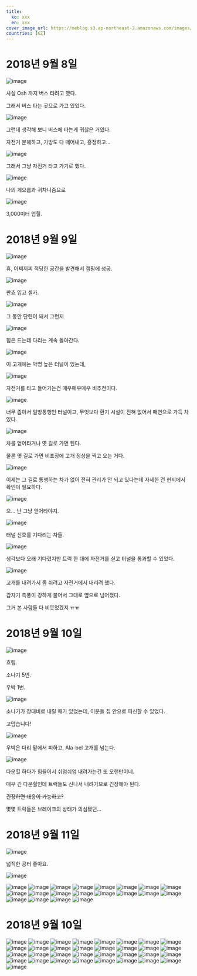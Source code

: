 ```yaml
---
title:
  ko: xxx
  en: xxx
cover_image_url: https://meblog.s3.ap-northeast-2.amazonaws.com/images/russia/DSCF9443_wind.jpg
countries: [KZ]
---
```


# 2018년 9월 8일

![image](../../../../assets/images/kyrgyzstan_DSCF9973.jpg)

사실 Osh 까지 버스 타려고 했다.

그래서 버스 타는 곳으로 가고 있었다.

![image](../../../../assets/images/kyrgyzstan_DSCF9974.jpg)

그런데 생각해 보니 버스에 타는게 귀찮은 거였다.

자전거 분해하고, 가방도 다 떼어내고, 흥정하고...

![image](../../../../assets/images/kyrgyzstan_DSCF9975.jpg)

그래서 그냥 자전거 타고 가기로 했다.

![image](../../../../assets/images/kyrgyzstan_DSCF9976.jpg)

나의 게으름과 귀차니즘으로

![image](../../../../assets/images/kyrgyzstan_DSCF9977.jpg)

3,000미터 업힐.

# 2018년 9월 9일

![image](../../../../assets/images/kyrgyzstan_DSCF9978.jpg)

휴, 어찌저찌 적당한 공간을 발견해서 캠핑에 성공.

<!-- ![image](../../../../assets/images/kyrgyzstan_DSCF9979.jpg) -->

![image](../../../../assets/images/kyrgyzstan_DSCF9980.jpg)

판쵸 입고 셀카.

<!-- ![image](../../../../assets/images/kyrgyzstan_DSCF9981.jpg) -->

![image](../../../../assets/images/kyrgyzstan_DSCF9982.jpg)

그 동안 단련이 돼서 그런지

<!-- ![image](../../../../assets/images/kyrgyzstan_DSCF9983.jpg) -->

![image](../../../../assets/images/kyrgyzstan_DSCF9984.jpg)

힘은 드는데 다리는 계속 돌아간다.

<!-- ![image](../../../../assets/images/kyrgyzstan_DSCF9985.jpg) -->

![image](../../../../assets/images/kyrgyzstan_DSCF9986.jpg)

이 고개에는 악명 높은 터널이 있는데,

![image](../../../../assets/images/kyrgyzstan_DSCF9987.jpg)

자전거를 타고 들어가는건 매우매우매우 비추천이다.

![image](../../../../assets/images/kyrgyzstan_DSCF9988.jpg)

너무 좁아서 일방통행인 터널이고, 무엇보다 환기 시설이 전혀 없어서 매연으로 가득 차있다.

![image](../../../../assets/images/kyrgyzstan_DSCF9989.jpg)

차를 얻어타거나 옛 길로 가면 된다.

물론 옛 길로 가면 비포장에 고개 정상을 찍고 오는 거다.

![image](../../../../assets/images/kyrgyzstan_DSCF9990.jpg)

이제는 그 길로 통행하는 차가 없어 전혀 관리가 안 되고 있다는데 자세한 건 현지에서 확인이 필요하다.

![image](../../../../assets/images/kyrgyzstan_DSCF9991.jpg)

으... 난 그냥 얻어타야지.

<!-- ![image](../../../../assets/images/kyrgyzstan_DSCF9992.jpg) -->

<!-- ![image](../../../../assets/images/kyrgyzstan_DSCF9993.jpg) -->

![image](../../../../assets/images/kyrgyzstan_DSCF9994.jpg)

터널 신호를 기다리는 차들.

![image](../../../../assets/images/kyrgyzstan_DSCF9995.jpg)

생각보다 오래 기다렸지만 트럭 한 대에 자전거를 싣고 터널을 통과할 수 있었다.

![image](../../../../assets/images/kyrgyzstan_DSCF9996.jpg)

고개를 내려가서 좀 쉬려고 자전거에서 내리려 했다.

갑자기 측풍이 강하게 불어서 그대로 옆으로 넘어졌다.

그거 본 사람들 다 비웃었겠지 ㅠㅠ

# 2018년 9월 10일

![image](../../../../assets/images/kyrgyzstan_DSCF9997.jpg)

흐림.

소나기 5번.

우박 1번.

<!-- ![image](../../../../assets/images/kyrgyzstan_DSCF9998.jpg) -->

![image](../../../../assets/images/kyrgyzstan_DSCF9999.jpg)

소나기가 장대비로 내릴 때가 있었는데, 이분들 집 안으로 피신할 수 있었다.

고맙습니다!

<!-- ![image](../../../../assets/images/kyrgyzstan_DSCF0001.jpg) -->

![image](../../../../assets/images/kyrgyzstan_DSCF0002.jpg)

우박은 다리 밑에서 피하고, Ala-bel 고개를 넘는다.

![image](../../../../assets/images/kyrgyzstan_DSCF0003.jpg)

다운힐 하다가 힘들어서 쉬엄쉬엄 내려가는건 또 오랜만이네.

매우 긴 다운힐인데 트럭들도 신나서 내려가므로 긴장해야 된다.

~~긴장하면 대응이 가능하고?~~

몇몇 트럭들은 브레이크의 상태가 의심됐던...

# 2018년 9월 11일

![image](../../../../assets/images/kyrgyzstan_DSCF0004.jpg)

넓직한 공터 좋아요.

![image](../../../../assets/images/kyrgyzstan_DSCF0005.jpg)

![image](../../../../assets/images/kyrgyzstan_DSCF0006.jpg)
![image](../../../../assets/images/kyrgyzstan_DSCF0007.jpg)
![image](../../../../assets/images/kyrgyzstan_DSCF0008.jpg)
![image](../../../../assets/images/kyrgyzstan_DSCF0009.jpg)
![image](../../../../assets/images/kyrgyzstan_DSCF0010.jpg)
![image](../../../../assets/images/kyrgyzstan_DSCF0011.jpg)
![image](../../../../assets/images/kyrgyzstan_DSCF0012.jpg)
![image](../../../../assets/images/kyrgyzstan_DSCF0013.jpg)
![image](../../../../assets/images/kyrgyzstan_DSCF0014.jpg)
![image](../../../../assets/images/kyrgyzstan_DSCF0015.jpg)
![image](../../../../assets/images/kyrgyzstan_DSCF0016.jpg)
![image](../../../../assets/images/kyrgyzstan_DSCF0017.jpg)
![image](../../../../assets/images/kyrgyzstan_DSCF0018.jpg)
![image](../../../../assets/images/kyrgyzstan_DSCF0019.jpg)
![image](../../../../assets/images/kyrgyzstan_DSCF0020.jpg)
![image](../../../../assets/images/kyrgyzstan_DSCF0021.jpg)
![image](../../../../assets/images/kyrgyzstan_DSCF0022.jpg)
![image](../../../../assets/images/kyrgyzstan_DSCF0023.jpg)
![image](../../../../assets/images/kyrgyzstan_DSCF0024.jpg)
![image](../../../../assets/images/kyrgyzstan_DSCF0025.jpg)

# 2018년 9월 10일

![image](../../../../assets/images/kyrgyzstan_DSCF0026.jpg)
![image](../../../../assets/images/kyrgyzstan_DSCF0027.jpg)
![image](../../../../assets/images/kyrgyzstan_DSCF0028.jpg)
![image](../../../../assets/images/kyrgyzstan_DSCF0029.jpg)
![image](../../../../assets/images/kyrgyzstan_DSCF0030.jpg)
![image](../../../../assets/images/kyrgyzstan_DSCF0031.jpg)
![image](../../../../assets/images/kyrgyzstan_DSCF0032.jpg)
![image](../../../../assets/images/kyrgyzstan_DSCF0033.jpg)
![image](../../../../assets/images/kyrgyzstan_DSCF0034.jpg)
![image](../../../../assets/images/kyrgyzstan_DSCF0035.jpg)
![image](../../../../assets/images/kyrgyzstan_DSCF0036.jpg)
![image](../../../../assets/images/kyrgyzstan_DSCF0037.jpg)
![image](../../../../assets/images/kyrgyzstan_DSCF0038.jpg)
![image](../../../../assets/images/kyrgyzstan_DSCF0039.jpg)
![image](../../../../assets/images/kyrgyzstan_DSCF0040.jpg)
![image](../../../../assets/images/kyrgyzstan_DSCF0041.jpg)
![image](../../../../assets/images/kyrgyzstan_DSCF0042.jpg)
![image](../../../../assets/images/kyrgyzstan_DSCF0043.jpg)
![image](../../../../assets/images/kyrgyzstan_DSCF0044.jpg)
![image](../../../../assets/images/kyrgyzstan_DSCF0045.jpg)
![image](../../../../assets/images/kyrgyzstan_DSCF0046.jpg)
![image](../../../../assets/images/kyrgyzstan_DSCF0047.jpg)
![image](../../../../assets/images/kyrgyzstan_DSCF0048.jpg)
![image](../../../../assets/images/kyrgyzstan_DSCF0049.jpg)
![image](../../../../assets/images/kyrgyzstan_DSCF0050.jpg)
![image](../../../../assets/images/kyrgyzstan_DSCF0051.jpg)
![image](../../../../assets/images/kyrgyzstan_DSCF0052.jpg)
![image](../../../../assets/images/kyrgyzstan_DSCF0053.jpg)
![image](../../../../assets/images/kyrgyzstan_DSCF0054.jpg)
![image](../../../../assets/images/kyrgyzstan_DSCF0055.jpg)
![image](../../../../assets/images/kyrgyzstan_DSCF0056.jpg)
![image](../../../../assets/images/kyrgyzstan_DSCF0057.jpg)
![image](../../../../assets/images/kyrgyzstan_DSCF0058.jpg)
